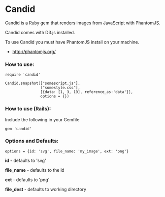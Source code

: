 
# Candid

Candid is a Ruby gem that renders images from JavaScript with PhantomJS.

Candid comes with D3.js installed.

To use Candid you must have PhantomJS install on your machine.

- http://phantomjs.org/


### How to use:

```
require 'candid'

Candid.snapshot(["somescript.js"], 
                ["somestyle.css"], 
                [{data: [1, 3, 10], reference_as:'data'}], 
                options = {})
```

    
### How to use (Rails):

Include the following in your Gemfile

`gem 'candid'`

### Options and Defaults:

`options = {id: 'svg', file_name: 'my_image', ext: 'png'}`

**id**
	- defaults to 'svg'
  
**file_name**
	- defaults to the id
  
**ext**
	- defaults to 'png'

**file_dest**
	- defaults to working directory
